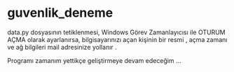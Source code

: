 # guvenlik_deneme


data.py dosyasının tetiklenmesi, Windows Görev Zamanlayıcısı ile OTURUM AÇMA olarak ayarlanırsa, bilgisayarınızı açan kişinin bir resmi , açma zamanı ve ağ bilgileri mail adresinize yollanır . 


Programı zamanım yettikçe geliştirmeye devam edeceğim ... 
